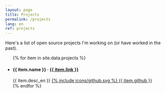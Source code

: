 ```yaml
---
layout: page
title: Projects
permalink: /projects
lang: en
ref: projects
---
```


Here's a list of open source projects I'm working on (or have worked in the past).

<ul class="projects-list">
{% for item in site.data.projects %}
    <li>
        <div>
            <h4>{{ item.name }} &middot; <a href="{{ item.link }}" target="_blank" rel="noopener noreferrer">{{ item.link }}</a></h4>
            <span>{{ item.desc_en }}</span>
            <a class="github" href="{{ item.github }}" target="_blank" rel="noopener noreferrer">{% include icons/github.svg %} {{ item.github }}</a>
        </div>
    </li>
{% endfor %}
</ul>

